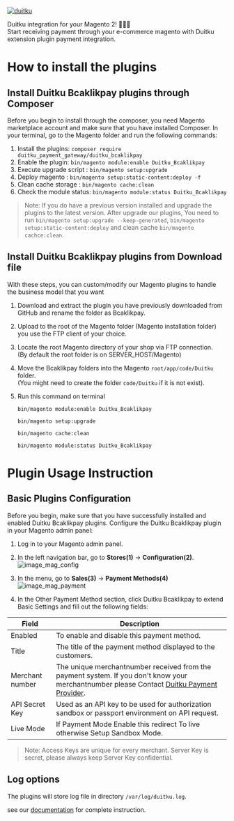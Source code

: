 [![duitku](https://www.duitku.com/wp-content/themes/duitku/img/logoblue.svg)](https://www.duitku.com/)

Duitku integration for your Magento 2! 💸💸💸</br>
Start receiving payment through your e-commerce magento with Duitku extension plugin payment integration.

# How to install the plugins
## Install Duitku Bcaklikpay plugins through Composer
Before you begin to install through the composer, you need Magento marketplace account and make sure that you have installed Composer. In your terminal, go to the Magento folder and run the following commands:
1. Install the plugins: `composer require duitku_payment_gateway/duitku_bcaklikpay`
2. Enable the plugin:  `bin/magento module:enable Duitku_Bcaklikpay`
3. Execute upgrade script : `bin/magento setup:upgrade`
4. Deploy magento :  `bin/magento setup:static-content:deploy -f`
5. Clean cache storage :  `bin/magento cache:clean`
6. Check the module status:  `bin/magento module:status Duitku_Bcaklikpay`

>Note: If you do have a previous version installed and upgrade the plugins to the latest version. After upgrade our plugins, You need to run `bin/magento setup:upgrade --keep-generated`, `bin/magento setup:static-content:deploy` and clean cache `bin/magento cachce:clean`.

## Install Duitku Bcaklikpay plugins from Download file

With these steps, you can custom/modify our Magento plugins to handle the business model that you want

1. Download and extract the plugin you have previously downloaded from GitHub and rename the folder as Bcaklikpay.
2. Upload to the root of the Magento folder (Magento installation folder) you use the FTP client of your choice.
3. Locate the root Magento directory of your shop via FTP connection. </br>(By default the root folder is on SERVER_HOST/Magento)
4. Move the Bcaklikpay folders into the Magento `root/app/code/Duitku` folder. </br>(You might need to create the folder `code/Duitku` if it is not exist).
5. Run this command on terminal

    `bin/magento module:enable Duitku_Bcaklikpay`
    
    `bin/magento setup:upgrade`
    
    `bin/magento cache:clean`
    
    `bin/magento module:status Duitku_Bcaklikpay`


# Plugin Usage Instruction
## Basic Plugins Configuration

Before you begin, make sure that you have successfully installed and enabled Duitku Bcaklikpay plugins.
Configure the Duitku Bcaklikpay plugin in your Magento admin panel: 

1. Log in to your Magento admin panel. 
2. In the left navigation bar, go to **Stores(1)** -> **Configuration(2)**. 
![](https://docs.duitku.com/static/c56ecf2d085a08a62ebd23a7cf2338df/2031d/guide-3b.png "image_mag_config")
3. In the menu, go to **Sales(3)** -> **Payment Methods(4)**
![](https://docs.duitku.com//static/2908a48ebc8a434d9b48eed003f669bb/0955f/guide-4b.png "image_mag_payment")


4. In the Other Payment Method section, click Duitku Bcaklikpay to extend Basic Settings and fill out the following fields:

| Field                   | Description									                               |
|-------------------------| ---------------------------------------------------------------------------|
| Enabled           | To enable and disable this payment method.|
| Title             | The title of the payment method displayed to the customers.|
| Merchant number    | The unique merchantnumber received from the payment system. If you don't know your merchantnumber please Contact [Duitku Payment Provider](mailto:support@duitku.com)\.    |
| API Secret Key | Used as an API key to be used for authorization sandbox or passport environment on API request.    |
| Live Mode    | If Payment Mode Enable this redirect To live otherwise Setup Sandbox Mode.


>Note: Access Keys are unique for every merchant. Server Key is secret, please always keep Server Key confidential.

## Log options

The plugins will store log file in directory `/var/log/duitku.log`. 


see our [documentation](https://docs.duitku.com/en/payment-gateway/plugin/#tab_duitkuv2) for complete instruction.